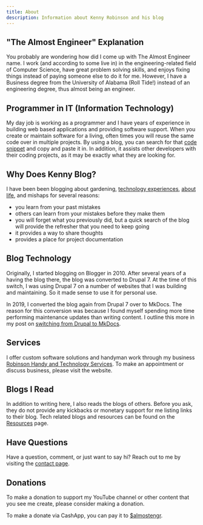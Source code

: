 ```yaml
---
title: About
description: Information about Kenny Robinson and his blog
---
```


## "The Almost Engineer" Explanation

You probably are wondering how did I come up with
The Almost Engineer name. I work (and according to some live in) in the engineering-related field
of Computer Science, have great problem solving skills, and enjoys fixing things instead of paying
someone else to do it for me. However, I have a Business degree from the University of Alabama
(Roll Tide!) instead of an engineering degree, thus almost being an engineer.

## Programmer in IT (Information Technology)

My day job is working as a programmer and I have years of experience in building web based
applications and providing software support. When you create or maintain software for a living,
often times you will reuse the same code over in multiple projects. By using a blog, you can search for
that [code snippet](/technology/2020.08.25-select-list-of-times)
and copy and paste it in. In addition, it assists other developers with their coding
projects, as it may be exactly what they are looking for.

## Why Does Kenny Blog?

I have been been blogging  about gardening, [technology experiences](/technology), 
[about life](/lifestyle), and mishaps for several reasons:

* you learn from your past mistakes
* others can learn from your mistakes before they make them
* you will forget what you previously did, but a quick search of the blog will provide the refresher that you need to keep going
* it provides a way to share thoughts
* provides a place for project documentation

## Blog Technology

Originally, I started blogging on Blogger in 2010.
After several years of a having the blog there, the blog was converted to
Drupal 7. At the time of this switch, I was using Drupal 7 on a number
of websites that I was building and maintaining. So it made sense to use
it for personal use.

In 2019, I converted the blog again from Drupal 7 over to MkDocs. The reason
for this conversion was because I found myself spending more time performing
maintenance updates than writing content. I outline this more in my post on
[switching from Drupal to MkDocs](/technology/2019.12.21-switched-blog-from-drupal-to-mkdocs).

## Services

I offer custom software solutions and handyman work through my business
<a href="https://rhtservices.net" target="_blank">Robinson Handy and Technology Services</a>. To
make an appointment or discuss business, please visit the website.

## Blogs I Read

In addition to writing here, I also reads the blogs of others.
Before you ask, they do not provide any kickbacks or monetary support for me listing links to their blog.
Tech related blogs and resources can be found on the [Resources](/resources) page.

## Have Questions

Have a question, comment, or just want to say hi? Reach out to me by visiting the 
[contact page](/contact).

## Donations

To make a donation to support my YouTube channel or other content that you see me create,
please consider making a donation.

To make a donate via CashApp, you can pay it to
<a href="https://cash.app/$almostengr" target="_blank">$almostengr</a>.
